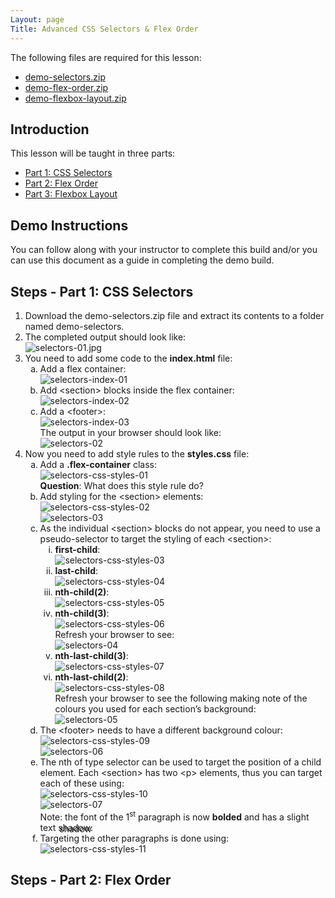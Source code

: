 ```yaml
---
Layout: page
Title: Advanced CSS Selectors & Flex Order
---
```


<style>
    .shadow{
        text-shadow: 2px 2px;
    }
</style>

The following files are required for this lesson:
* [demo-selectors.zip](files/demo-selectors.zip)
* [demo-flex-order.zip](files/demo-flex-order.zip)
* [demo-flexbox-layout.zip](files/demo-flexbox-layout.zip)

## Introduction
This lesson will be taught in three parts:
* [Part 1: CSS Selectors](#selectors)
* [Part 2: Flex Order](#order)
* [Part 3: Flexbox Layout](#layout)

## Demo Instructions
You can follow along with your instructor to complete this build and/or you can use this document as a guide in completing the demo build.

## Steps - <a ID="selectors">Part 1</a>: CSS Selectors
1.	Download the demo-selectors.zip file and extract its contents to a folder named demo-selectors.
2.	The completed output should look like:<br>
![selectors-01.jpg](files/selectors-01.jpg)
3.	You need to add some code to the **index.html** file:<br>
    <ol type="a">
        <li>Add a flex container:<br>
        <img src="files/selectors-index-01.jpg" alt="selectors-index-01">
        </li>
        <li>Add &lt;section&gt; blocks inside the flex container:<br>
        <img src="files/selectors-index-02.jpg" alt="selectors-index-02">
        </li>
        <li>Add a &lt;footer&gt;:<br>
        <img src="files/selectors-index-03.jpg" alt="selectors-index-03"><br>
        The output in your browser should look like:<br>
        <img src="files/selectors-02.jpg" alt="selectors-02">
        </li>
    </ol>
4.	Now you need to add style rules to the **styles.css** file:<br>
    <ol type="a">
        <li>Add a <b>.flex-container</b> class:<br>
        <img src="files/selectors-css-styles-01.jpg" alt="selectors-css-styles-01"><br>
        <b>Question</b>: What does this style rule do?
        </li>
        <li>Add styling for the &lt;section&gt; elements:<br>
        <img src="files/selectors-css-styles-02.jpg" alt="selectors-css-styles-02"><br>
        <img src="files/selectors-03.jpg" alt="selectors-03">
        </li>
        <li>As the individual &lt;section&gt; blocks do not appear, you need to use a pseudo-selector to target the styling of each &lt;section&gt;:
            <ol type="i">
                <li><b>first-child</b>:<br>
                <img src="files/selectors-css-styles-03.jpg" alt="selectors-css-styles-03">
                </li>
                <li><b>last-child</b>:<br>
                <img src="files/selectors-css-styles-04.jpg" alt="selectors-css-styles-04">
                </li>
                <li><b>nth-child(2)</b>:<br>
                <img src="files/selectors-css-styles-05.jpg" alt="selectors-css-styles-05">
                </li>
                <li><b>nth-child(3)</b>:<br>
                <img src="files/selectors-css-styles-06.jpg" alt="selectors-css-styles-06"><br>
                Refresh your browser to see:<br>
                <img src="files/selectors-04.jpg" alt="selectors-04">
                </li>
                <li><b>nth-last-child(3)</b>:<br>
                <img src="files/selectors-css-styles-07.jpg" alt="selectors-css-styles-07">
                </li>
                <li><b>nth-last-child(2)</b>:<br>
                <img src="files/selectors-css-styles-08.jpg" alt="selectors-css-styles-08"><br>
                Refresh your browser to see the following making note of the colours you used for each section’s background:<br>
                <img src="files/selectors-05.jpg" alt="selectors-05">
                </li>
            </ol>
        </li>
        <li>The &lt;footer&gt; needs to have a different background colour:<br>
        <img src="files/selectors-css-styles-09.jpg" alt="selectors-css-styles-09"><br>
        <img src="files/selectors-06.jpg" alt="selectors-06">
        </li>
        <li>The nth of type selector can be used to target the position of a child element. Each &lt;section&gt; has two &lt;p&gt; elements, thus you can target each of these using:<br>
        <img src="files/selectors-css-styles-10.jpg" alt="selectors-css-styles-10"><br>
        <img src="files/selectors-07.jpg" alt="selectors-07"><br>
        Note: the font of the 1<sup>st</sup> paragraph is now <b>bolded</b> and has a slight text <span class="shadow">shadow</span>:
        </li>
        <li>Targeting the other paragraphs is done using:<br>
        <img src="files/selectors-css-styles-11.jpg" alt="selectors-css-styles-11">
        </li>
    </ol>

## Steps - <a ID="order">Part 2</a>: Flex Order
